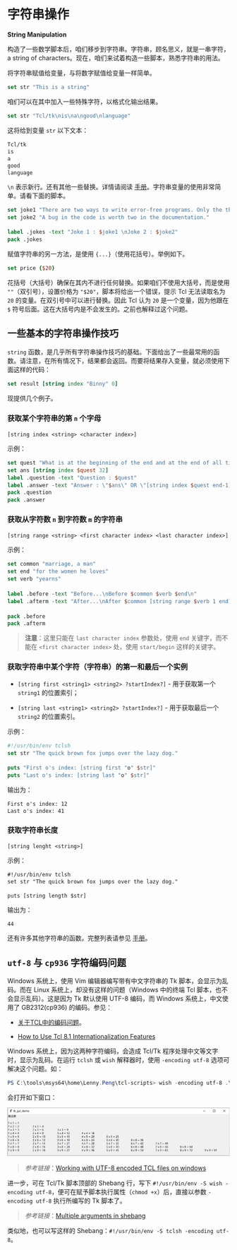 # 字符串操作

**String Manipulation**

构造了一些数学脚本后，咱们移步到字符串。字符串，顾名思义，就是一串字符，a string of characters。现在，咱们来试着构造一些脚本，熟悉字符串的用法。


将字符串赋值给变量，与将数字赋值给变量一样简单。

```tcl
set str "This is a string"
```

咱们可以在其中加入一些特殊字符，以格式化输出结果。

```tcl
set str "Tcl/tk\nis\na\ngood\nlanguage"
```

这将给到变量 `str` 以下文本：

```console
Tcl/tk
is
a
good
language
```

`\n` 表示新行。还有其他一些替换。详情请阅读 [手册](https://tcl.tk/man/tcl8.2.3/TclCmd/string.html)。字符串变量的使用非常简单。请看下面的脚本。

```tcl
set joke1 "There are two ways to write error-free programs. Only the third one works."
set joke2 "A bug in the code is worth two in the documentation."

label .jokes -text "Joke 1 : $joke1 \nJoke 2 : $joke2"
pack .jokes
```

赋值字符串的另一方法，是使用 `{...}`（使用花括号）。举例如下。


```tcl
set price {$20}
```

花括号（大括号）确保在其内不进行任何替换。如果咱们不使用大括号，而是使用 `""`（双引号），设置价格为 `"$20"`，脚本将给出一个错误，提示 Tcl 无法读取名为 `20` 的变量。在双引号中可以进行替换。因此 Tcl 认为 `20` 是一个变量，因为他跟在 `$` 符号后面。这在大括号内是不会发生的。之前也解释过这个问题。



## 一些基本的字符串操作技巧

`string` 函数，是几乎所有字符串操作技巧的基础。下面给出了一些最常用的函数。请注意，在所有情况下，结果都会返回。而要将结果存入变量，就必须使用下面这样的代码：

```tcl
set result [string index "Binny" 0]
```

现提供几个例子。


### 获取某个字符串的第 `n` 个字母

`[string index <string> <character index>]`


示例：


```tcl
set quest "What is at the beginning of the end and at the end of all time?"
set ans [string index $quest 32]
label .question -text "Question : $quest"
label .answer -text "Answer : \"$ans\" OR \"[string index $quest end-1]\""
pack .question
pack .answer
```



### 获取从字符数 `n` 到字符数 `m` 的字符串

`[string range <string> <first character index> <last character index>]`


示例：

```tcl
set common "marriage, a man"
set end "for the women he loves"
set verb "yearns"

label .before -text "Before...\nBefore $common $verb $end\n"
label .afterm -text "After...\nAfter $common [string range $verb 1 end] $end"

pack .before
pack .afterm
```

> **注意**：这里只能在 `last character index` 参数处，使用 `end` 关键字，而不能在 `<first character index>` 处，使用 `start/begin` 这样的关键字。


### 获取字符串中某个字符（字符串）的第一和最后一个实例

- `[string first <string1> <string2> ?startIndex?]` - 用于获取第一个 `string1` 的位置索引；

- `[string last <string1> <string2> ?startIndex?]` - 用于获取最后一个 `string2` 的位置索引。

示例：

```tcl
#!/usr/bin/env tclsh
set str "The quick brown fox jumps over the lazy dog."

puts "First o's index: [string first "o" $str]"
puts "Last o's index: [string last "o" $str]"
```

输出为：

```console
First o's index: 12
Last o's index: 41
```

### 获取字符串长度

`[string lenght <string>]`


示例：

```tclsh
#!/usr/bin/env tclsh
set str "The quick brown fox jumps over the lazy dog."

puts [string length $str]
```

输出为：


```console
44
```

还有许多其他字符串的函数。完整列表请参见 [手册](https://tcl.tk/man/tcl8.2.3/TclCmd/string.htm#M8)。


## `utf-8` 与 `cp936` 字符编码问题

Windows 系统上，使用 Vim 编辑器编写带有中文字符串的 Tk 脚本，会显示为乱码。而在 Linux 系统上，却没有这样的问题（Windows 中的终端 Tcl 脚本，也不会显示乱码）。这是因为 Tk 默认使用 UTF-8 编码，而 Windows 系统上，中文使用了 GB2312(cp936) 的编码。参见：

- [关于TCL中的编码问题](https://blog.csdn.net/lights_joy/article/details/1748448)。

- [How to Use Tcl 8.1 Internationalization Features](https://www.tcl.tk/doc/howto/i18n.html)


Windows 系统上，因为这两种字符编码，会造成 Tcl/Tk 程序处理中文等文字时，显示为乱码。在运行 `tclsh` 或 `wish` 解释器时，使用 `-encoding utf-8` 选项可解决这个问题。如：

```powershell
PS C:\tools\msys64\home\Lenny.Peng\tcl-scripts> wish -encoding utf-8 .\tk_gui_demo.tcl
```

会打开如下窗口：

![在 Windows 上 Tk `while` 实现的完整乘法表](../images/multiplication_table_win.png)

> *参考链接*：[Working with UTF-8 encoded TCL files on windows](https://stackoverflow.com/a/29004123)


进一步，可在 Tcl/Tk 脚本顶部的 Shebang 行，写下 `#!/usr/bin/env -S wish -encoding utf-8`，便可在赋予脚本执行属性（`chmod +x`）后，直接以参数 `-encoding utf-8` 执行所编写的 Tk 脚本了。

> *参考链接*：[Multiple arguments in shebang](https://unix.stackexchange.com/a/477651)

类似地，也可以写这样的 Shebang：`#!/usr/bin/env -S tclsh -encoding utf-8`。
